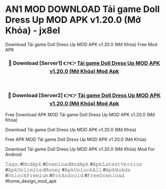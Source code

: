 # AN1 MOD DOWNLOAD Tải game Doll Dress Up MOD APK v1.20.0 (Mở Khóa) - jx8el
Download Tải game Doll Dress Up MOD APK v1.20.0 (Mở Khóa) Free Mod APK

<div align="center">
<h3>🔴 Download [Server1] 👉👉 <a href="https://apk-comot.site?title=Tải_game_Doll_Dress_Up_MOD_APK_v1.20.0_(Mở_Khóa)">Tải game Doll Dress Up MOD APK v1.20.0 (Mở Khóa) Mod Apk</a></h3><br>

<h3>🔴 Download [Server2] 👉👉 <a href="https://apk-comot.site?title=Tải_game_Doll_Dress_Up_MOD_APK_v1.20.0_(Mở_Khóa)">Tải game Doll Dress Up MOD APK v1.20.0 (Mở Khóa) Mod Apk</a></h3>
</div>


Free Download APK MOD Tải game Doll Dress Up MOD APK v1.20.0 (Mở Khóa)

Download Tải game Doll Dress Up MOD APK v1.20.0 (Mở Khóa) 

Free APK MOD Tải game Doll Dress Up MOD APK v1.20.0 (Mở Khóa) 

Download Tải game Doll Dress Up MOD APK v1.20.0 (Mở Khóa) Mod For Android

𝚃𝚊𝚐𝚜: #𝙼𝚘𝚍𝙰𝚙𝚔 #𝙳𝚘𝚠𝚗𝚕𝚘𝚊𝚍𝙼𝚘𝚍𝙰𝚙𝚔 #𝙰𝚙𝚔𝙻𝚊𝚝𝚎𝚜𝚝𝚅𝚎𝚛𝚜𝚒𝚘𝚗 #𝙰𝚙𝚔𝚄𝚗𝚕𝚒𝚖𝚒𝚝𝚎𝚍𝙼𝚘𝚗𝚎𝚢 #𝙰𝚙𝚔𝚄𝚗𝚕𝚘𝚌𝚔𝙰𝚕𝚕 #𝙰𝚙𝚔𝙽𝚘𝙰𝚍𝚜 #𝚄𝚗𝚕𝚘𝚌𝚔𝙿𝚛𝚎𝚖𝚒𝚞𝚖 #𝙵𝚘𝚛𝙰𝚗𝚍𝚛𝚘𝚒𝚍 #𝙵𝚛𝚎𝚎𝙳𝚘𝚠𝚗𝚕𝚘𝚊𝚍 #home_design_mod_apk